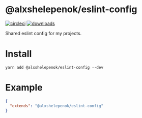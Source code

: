 # @alxshelepenok/eslint-config 

[![circleci][1]][2]
[![downloads][3]][4]

Shared eslint config for my projects.

# Install

```
yarn add @alxshelepenok/eslint-config --dev
```

# Example

```json
{
  "extends": "@alxshelepenok/eslint-config"
}
```

[1]: https://circleci.com/gh/alxshelepenok/eslint-config.svg?style=svg
[2]: https://circleci.com/gh/alxshelepenok/eslint-config

[3]: http://img.shields.io/npm/dm/@alxshelepenok/eslint-config.svg
[4]: http://npm-stat.com/charts.html?package=@alxshelepenok/eslint-config
